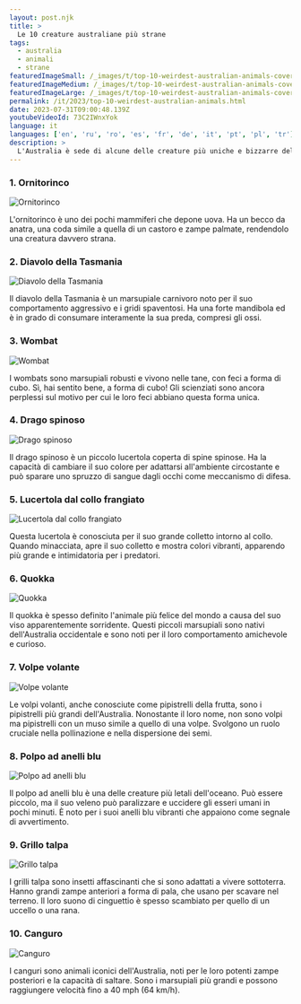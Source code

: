 ```yaml
---
layout: post.njk
title: >
  Le 10 creature australiane più strane
tags:
  - australia
  - animali
  - strane
featuredImageSmall: /_images/t/top-10-weirdest-australian-animals-cover-it-small.webp
featuredImageMedium: /_images/t/top-10-weirdest-australian-animals-cover-it-medium.webp
featuredImageLarge: /_images/t/top-10-weirdest-australian-animals-cover-it-large.webp
permalink: /it/2023/top-10-weirdest-australian-animals.html
date: 2023-07-31T09:00:48.139Z
youtubeVideoId: 73C2IWnxYok
language: it
languages: ['en', 'ru', 'ro', 'es', 'fr', 'de', 'it', 'pt', 'pl', 'tr']
description: >
  L'Australia è sede di alcune delle creature più uniche e bizzarre della Terra. Dai marsupiali dall'aspetto singolare ai rettili velenosi, ecco una lista delle 10 creature australiane più strane che ti sorprenderanno e affascineranno.
---
```


### 1. Ornitorinco

![Ornitorinco](/_images/2/222c863e85f6a5f564125ce3adfa40e2-medium.webp)

L'ornitorinco è uno dei pochi mammiferi che depone uova. Ha un becco da anatra, una coda simile a quella di un castoro e zampe palmate, rendendolo una creatura davvero strana.

### 2. Diavolo della Tasmania

![Diavolo della Tasmania](/_images/f/f17e621910db27a984c18af6bb5e3d2b-medium.webp)

Il diavolo della Tasmania è un marsupiale carnivoro noto per il suo comportamento aggressivo e i gridi spaventosi. Ha una forte mandibola ed è in grado di consumare interamente la sua preda, compresi gli ossi.

### 3. Wombat

![Wombat](/_images/1/1ca254437eef8277fe27e1353f4b74e3-medium.webp)

I wombats sono marsupiali robusti e vivono nelle tane, con feci a forma di cubo. Sì, hai sentito bene, a forma di cubo! Gli scienziati sono ancora perplessi sul motivo per cui le loro feci abbiano questa forma unica.

### 4. Drago spinoso

![Drago spinoso](/_images/4/43aeb3436fae55c4677553d8ad139cbc-medium.webp)

Il drago spinoso è un piccolo lucertola coperta di spine spinose. Ha la capacità di cambiare il suo colore per adattarsi all'ambiente circostante e può sparare uno spruzzo di sangue dagli occhi come meccanismo di difesa.

### 5. Lucertola dal collo frangiato

![Lucertola dal collo frangiato](/_images/6/6f35b9d5578b00e354f99dc94bb01267-medium.webp)

Questa lucertola è conosciuta per il suo grande colletto intorno al collo. Quando minacciata, apre il suo colletto e mostra colori vibranti, apparendo più grande e intimidatoria per i predatori.

### 6. Quokka

![Quokka](/_images/f/fadadc2570235abe2cd46abb18033449-medium.webp)

Il quokka è spesso definito l'animale più felice del mondo a causa del suo viso apparentemente sorridente. Questi piccoli marsupiali sono nativi dell'Australia occidentale e sono noti per il loro comportamento amichevole e curioso.

### 7. Volpe volante

![Volpe volante](/_images/5/55c6a9af702c3f3c9106d189edaf5e79-medium.webp)

Le volpi volanti, anche conosciute come pipistrelli della frutta, sono i pipistrelli più grandi dell'Australia. Nonostante il loro nome, non sono volpi ma pipistrelli con un muso simile a quello di una volpe. Svolgono un ruolo cruciale nella pollinazione e nella dispersione dei semi.

### 8. Polpo ad anelli blu

![Polpo ad anelli blu](/_images/0/0c73e6fc6468d1b56613a963336808f9-medium.webp)

Il polpo ad anelli blu è una delle creature più letali dell'oceano. Può essere piccolo, ma il suo veleno può paralizzare e uccidere gli esseri umani in pochi minuti. È noto per i suoi anelli blu vibranti che appaiono come segnale di avvertimento.

### 9. Grillo talpa

![Grillo talpa](/_images/a/a0ce2b2715e58ab32bfd8e66720e8d25-medium.webp)

I grilli talpa sono insetti affascinanti che si sono adattati a vivere sottoterra. Hanno grandi zampe anteriori a forma di pala, che usano per scavare nel terreno. Il loro suono di cinguettio è spesso scambiato per quello di un uccello o una rana.

### 10. Canguro

![Canguro](/_images/d/d9589a3ad489c14bd307700240c61879-medium.webp)

I canguri sono animali iconici dell'Australia, noti per le loro potenti zampe posteriori e la capacità di saltare. Sono i marsupiali più grandi e possono raggiungere velocità fino a 40 mph (64 km/h).

